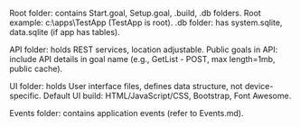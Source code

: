 Root folder: contains Start.goal, Setup.goal, .build, .db folders.
Root example: c:\apps\TestApp (TestApp is root).
.db folder: has system.sqlite, data.sqlite (if app has tables).

API folder: holds REST services, location adjustable.
Public goals in API: include API details in goal name (e.g., GetList - POST, max length=1mb, public cache).

UI folder: holds User interface files, defines data structure, not device-specific.
Default UI build: HTML/JavaScript/CSS, Bootstrap, Font Awesome.

Events folder: contains application events (refer to Events.md).